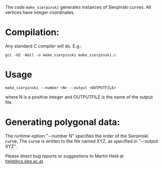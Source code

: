 The code `make_sierpinski` generates instances of Sierpinski curves. All
vertices have integer coordinates.

# Compilation:
Any standard C compiler will do. E.g.:

    gcc -O2 -Wall -o make_sierpinski make_sierpinski.c

# Usage
    make_sierpinski --number <N> --output <OUTPUTFILE>

where N is a positive integer and OUTPUTFILE is the name of the output file.

# Generating polygonal data:

The runtime-option "--number N" specifies the order of the Sierpinski curve.
The curve is written to the file named XYZ, as specified in "--output XYZ".

Please direct bug reports or suggestions to Martin Held at held@cs.sbg.ac.at.
